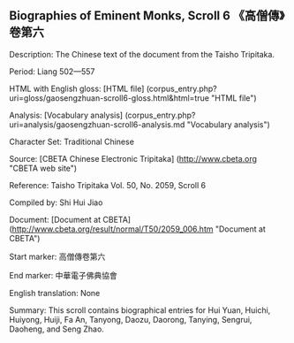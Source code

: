 ##  Biographies of Eminent Monks, Scroll 6 《高僧傳》卷第六

Description: The Chinese text of the document from the Taisho Tripitaka.

Period: Liang 502—557

HTML with English gloss: [HTML file] (corpus_entry.php?uri=gloss/gaosengzhuan-scroll6-gloss.html&html=true "HTML file")

Analysis: [Vocabulary analysis] (corpus_entry.php?uri=analysis/gaosengzhuan-scroll6-analysis.md "Vocabulary analysis")

Character Set: Traditional Chinese

Source: [CBETA Chinese Electronic Tripitaka] (http://www.cbeta.org "CBETA web site")

Reference: Taisho Tripitaka Vol. 50, No. 2059, Scroll 6

Compiled by: Shi Hui Jiao

Document: [Document at CBETA] (http://www.cbeta.org/result/normal/T50/2059_006.htm "Document at CBETA")

Start marker: 高僧傳卷第六

End marker: 中華電子佛典協會

English	translation: None

Summary: This scroll contains biographical entries for Hui Yuan, Huichi, Huiyong, Huiji, Fa An, Tanyong, Daozu, Daorong, Tanying, Sengrui, Daoheng, and Seng Zhao.
